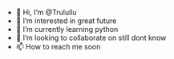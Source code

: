 - 👋 Hi, I’m @Trulullu
- 👀 I’m interested in great future
- 🌱 I’m currently learning python
- 💞️ I’m looking to collaborate on still dont know
- 📫 How to reach me soon

<!---
Trulullu/Trulullu is a ✨ special ✨ repository because its `README.md` (this file) appears on your GitHub profile.
You can click the Preview link to take a look at your changes.
--->
